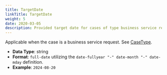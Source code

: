 ```yaml
---
title: TargetDate
linkTitle: TargetDate
weight: 5
date: 2020-03-05
description: Provided target date for cases of type business service request.
---
```


Applicable when the case is a business service request. See [CaseType](/docs/shared_services/supportapi/formats/case_type).

* **Data Type**: string
* **Format**: `full-date` utilizing the `date-fullyear "-" date-month "-" date-mday` definition.
* **Example**: `2024-08-20`